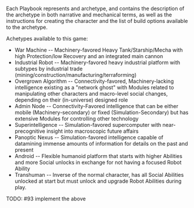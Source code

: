 Each Playbook represents and archetype, and contains the description of the archetype in both narrative and mechanical terms, as well as the instructions for creating the character and the list of build options available to the archetype.

Achetypes available to this game:
* War Machine -- Machinery-favored Heavy Tank/Starship/Mecha with high Protection/low Recovery and an integrated main cannon
* Industrial Robot -- Machinery-favored heavy industrial platform with subtypes by industrial trade (mining/construction/manufacturing/terraforming)
* Overgrown Algorithm -- Connectivity-favored, Machinery-lacking intelligence existing as a "network ghost" with Modules related to manipulating other characters and macro-level social changes, depending on their (in-universe) designed role
* Admin Node -- Connectivity-Favored intelligence that can be either mobile (Machinery-secondary) or fixed (Simulation-Secondary) but has extensive Modules for controlling other technology
* Superintelligence -- Simulation-favored supercomputer with near-precognitive insight into macroscopic future affairs
* Panoptic Nexus -- Simulation-favored intelligence capable of datamining immense amounts of information for details on the past and present
* Android -- Flexible humanoid platform that starts with higher Abilities and more Social unlocks in exchange for not having a focused Robot Ability
* Transhuman -- Inverse of the normal character, has all Social Abilities unlocked at start but must unlock and upgrade Robot Abilities during play.

TODO: #93 implement the above